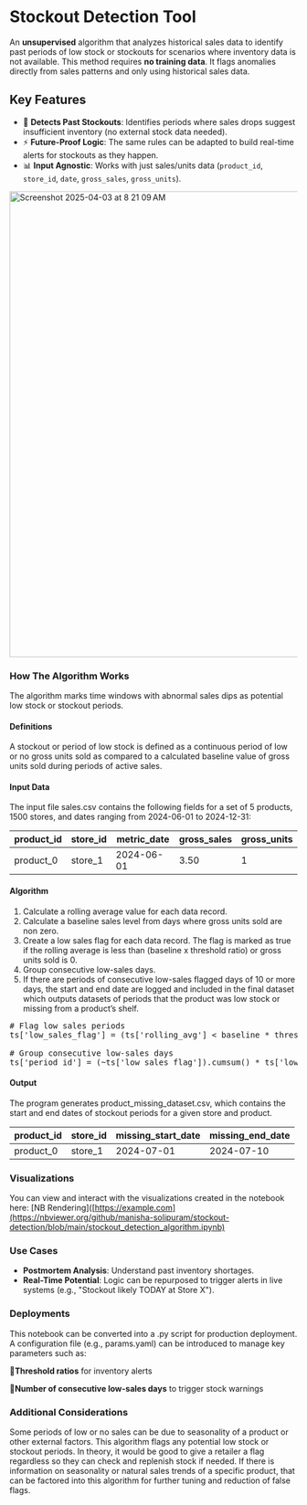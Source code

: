 # Stockout Detection Tool

An **unsupervised** algorithm that analyzes historical sales data to identify past periods of low stock or stockouts for scenarios where inventory data is not available. This method requires **no training data**. It flags anomalies directly from sales patterns and only using historical sales data. 

## Key Features  
- 🚨 **Detects Past Stockouts**: Identifies periods where sales drops suggest insufficient inventory (no external stock data needed).  
- ⚡ **Future-Proof Logic**: The same rules can be adapted to build real-time alerts for stockouts as they happen.  
- 📊 **Input Agnostic**: Works with just sales/units data (`product_id`, `store_id`, `date`, `gross_sales`, `gross_units`).
 
<img width="816" alt="Screenshot 2025-04-03 at 8 21 09 AM" src="https://github.com/user-attachments/assets/98cd3ec8-620a-4e59-902e-cd01a4fdbc0f" />

### How The Algorithm Works  
The algorithm marks time windows with abnormal sales dips as potential low stock or stockout periods. 

#### Definitions
A stockout or period of low stock is defined as a continuous period of low or no gross units sold as compared to a calculated baseline value of gross units sold during periods of active sales.  

#### Input Data
The input file sales.csv contains the following fields for a set of 5 products, 1500 stores, and dates ranging from 2024-06-01 to 2024-12-31:

| product_id | store_id | metric_date | gross_sales | gross_units |
|----------|----------|----------|----------|----------|
| product_0 | store_1 | 2024-06-01 | 3.50 | 1 |

#### Algorithm 
1. Calculate a rolling average value for each data record.
3. Calculate a baseline sales level from days where gross units sold are non zero.
4. Create a low sales flag for each data record. The flag is marked as true if the rolling average is less than (baseline x threshold ratio) or gross units sold is 0.
5. Group consecutive low-sales days.
6. If there are periods of consecutive low-sales flagged days of 10 or more days, the start and end date are logged and included in the final dataset which outputs datasets of periods that the product was low stock or missing from a product’s shelf.

<pre>
# Flag low sales periods
ts['low_sales_flag'] = (ts['rolling_avg'] < baseline * threshold_ratio) | \(ts['gross_units'] == 0)
    
# Group consecutive low-sales days
ts['period_id'] = (~ts['low_sales_flag']).cumsum() * ts['low_sales_flag']
</pre>

#### Output
The program generates product_missing_dataset.csv, which contains the start and end dates of stockout periods for a given store and product.

| product_id | store_id | missing_start_date | missing_end_date | 
|----------|----------|----------|----------|
| product_0 | store_1 | 2024-07-01 | 2024-07-10 |

### Visualizations
You can view and interact with the visualizations created in the notebook here: [NB Rendering]([https://example.com](https://nbviewer.org/github/manisha-solipuram/stockout-detection/blob/main/stockout_detection_algorithm.ipynb)

### Use Cases  
- **Postmortem Analysis**: Understand past inventory shortages.  
- **Real-Time Potential**: Logic can be repurposed to trigger alerts in live systems (e.g., "Stockout likely TODAY at Store X").

### Deployments 
This notebook can be converted into a .py script for production deployment. A configuration file (e.g., params.yaml) can be introduced to manage key parameters such as:

🚨**Threshold ratios** for inventory alerts

🚨**Number of consecutive low-sales days** to trigger stock warnings

### Additional Considerations

Some periods of low or no sales can be due to seasonality of a product or other external factors. This algorithm flags any potential low stock or stockout periods. In theory, it would be good to give a retailer a flag regardless so they can check and replenish stock if needed. If there is information on seasonality or natural sales trends of a specific product, that can be factored into this algorithm for further tuning and reduction of false flags. 
